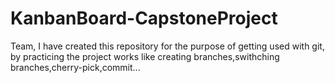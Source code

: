 # KanbanBoard-CapstoneProject
Team, I have created this repository for the purpose of getting used with git, by practicing the project works like creating branches,swithching branches,cherry-pick,commit...
